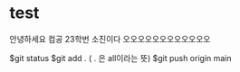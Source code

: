 # test
안녕하세요
컴공 23학번 소진이다
오오오오오오오오오오오오

$git status
$git add . ( . 은 all이라는 뜻)
$git push origin main 
